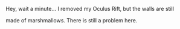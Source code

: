 Hey, wait a minute... I removed my Oculus Rift, but the walls are still

made of marshmallows. There is still a problem here.